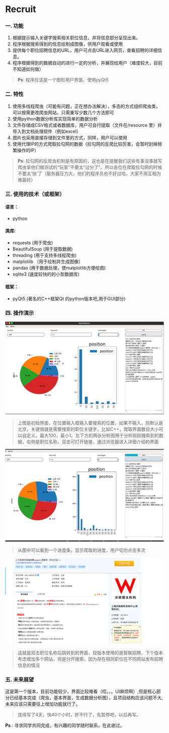 Recruit
=======

### 一. 功能
1. 根据提示输入关键字搜索相关职位信息，并将信息部分呈现出来。
2. 程序根据搜索得到的信息绘制成图像，供用户观看或使用
3. 提供每个职位招聘信息的URL，用户可点击URL进入网页，查看招聘的详细信息。
4. 程序根据得到的数据自动的进行一定的分析，并展现给用户（难度较大，目前不知道如何做）

> __Ps__: 程序应该是一个图形用户界面，使用pyQt5


### 二. 特性
1. 使用多线程爬虫（可能有问题，正在想办法解决），多态的方式组织爬虫类，可以按需更改爬虫网站，只需重写少数几个方法即可
2. 使用python数据分析库实现简单的数据分析
3. 文件存储成CSV格式或者数据库，用户可自行提取（文件在/resource 里）并导入到文档处理软件（例如excel）
4. 图片也采用直接存储到文件里的方式，同样，用户可以使用
5. 使用代理IP的方式爬取拉勾网的数据（拉勾网的反爬比较厉害，会暂时封掉频繁操作的IP）

> __Ps__: 拉勾网的反爬虫机制是有原因的，这也是在提醒我们这些有事没事就写爬虫拿他们做测试的“玩家”不要太“过分了”。所以各位在爬取拉勾网的时候不要太‘快’了（服务器压力大，他们的程序员也不好过哈，大家不用互相为难最好）


### 三. 使用的技术（或框架）

#### 语言：
- python

#### 类库:
- requests (用于爬虫)
- BeautifulSoup (用于提取数据)
- threading (用于支持多线程爬虫)
- matplotlib （用于绘制并生成图像）
- pandas (用于数据处理，使matplotlib方便绘图)
- sqlite3 (速度较快的的小型数据库)

#### 框架：
- pyQt5 (著名的C++框架Qt 的python版本吧,用于GUI部分)

### 四. 操作演示

![](/resource/Example/example_1.png)
> 上图是初始界面，在位置输入框输入要搜索的位置，如果不输入，则默认是北京，关键值就是需要搜索的职位关键字，比如C++，爬取界面数目大小可以自定义，最大100，最小1。左下方的两张分析图用于分析刚刚搜索到的数据，右侧是职位名称，双击可打开链接，通过浏览器进入详细介绍的界面

![](/resource/Example/example_2.png)
> 从图中可以看到一个进度条，显示爬取的进度，用户切勿点击多次

![](/resource/Example/example_3.png)
> 这就是双击职位名称后跳转到的界面，现版本使用的是智联招聘，下个版本考虑增加多个网站，但是分开搜索，因为存在相同职位在不同网站发布招聘信息的情况



### 五. 未来展望

这是第一个版本，目前功能较少，界面比较难看（哎。。。UI麻烦啊）,但是核心部分已经基本完成（爬虫，基本界面，生成数据分析图），且项目结构应该问题不大,未来应该只需要往上增加功能就行了。

> 连续写了4天，快40个小时，肝不行了，先暂停吧，以后再写。

__Ps__ : 寻求同学共同完成，有兴趣的同学随时联系，在此谢过。



